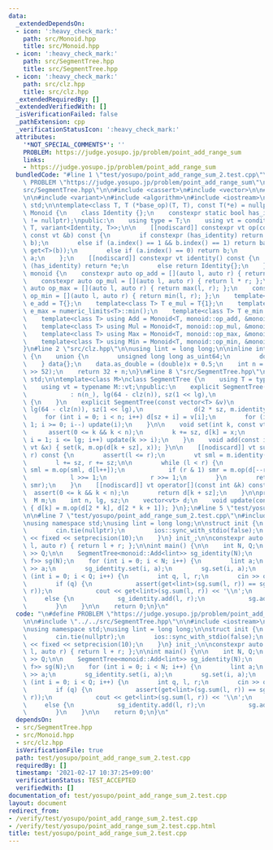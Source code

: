 ```yaml
---
data:
  _extendedDependsOn:
  - icon: ':heavy_check_mark:'
    path: src/Monoid.hpp
    title: src/Monoid.hpp
  - icon: ':heavy_check_mark:'
    path: src/SegmentTree.hpp
    title: src/SegmentTree.hpp
  - icon: ':heavy_check_mark:'
    path: src/clz.hpp
    title: src/clz.hpp
  _extendedRequiredBy: []
  _extendedVerifiedWith: []
  _isVerificationFailed: false
  _pathExtension: cpp
  _verificationStatusIcon: ':heavy_check_mark:'
  attributes:
    '*NOT_SPECIAL_COMMENTS*': ''
    PROBLEM: https://judge.yosupo.jp/problem/point_add_range_sum
    links:
    - https://judge.yosupo.jp/problem/point_add_range_sum
  bundledCode: "#line 1 \"test/yosupo/point_add_range_sum_2.test.cpp\"\n\n#define\
    \ PROBLEM \"https://judge.yosupo.jp/problem/point_add_range_sum\"\n\n#line 2 \"\
    src/SegmentTree.hpp\"\n\n#include <cassert>\n#include <vector>\n\n#line 2 \"src/Monoid.hpp\"\
    \n\n#include <variant>\n#include <algorithm>\n#include <iostream>\n\nusing namespace\
    \ std;\n\ntemplate<class T, T (*base_op)(T, T), const T(*e) = nullptr>\nclass\
    \ Monoid {\n    class Identity {};\n    constexpr static bool has_identity = (e\
    \ != nullptr);\npublic:\n    using type = T;\n    using vt = conditional_t<has_identity,\
    \ T, variant<Identity, T>>;\n\n    [[nodiscard]] constexpr vt op(const vt &a,\
    \ const vt &b) const {\n        if constexpr (has_identity) return base_op(a,\
    \ b);\n        else if (a.index() == 1 && b.index() == 1) return base_op(get<T>(a),\
    \ get<T>(b));\n        else if (a.index() == 0) return b;\n        else return\
    \ a;\n    };\n    [[nodiscard]] constexpr vt identity() const {\n        if constexpr\
    \ (has_identity) return *e;\n        else return Identity{};\n    }\n};\n\nnamespace\
    \ monoid {\n    constexpr auto op_add = [](auto l, auto r) { return l + r; };\n\
    \    constexpr auto op_mul = [](auto l, auto r) { return l * r; };\n    constexpr\
    \ auto op_max = [](auto l, auto r) { return max(l, r); };\n    constexpr auto\
    \ op_min = [](auto l, auto r) { return min(l, r); };\n    template<class T> T\
    \ e_add = T{};\n    template<class T> T e_mul = T{1};\n    template<class T> T\
    \ e_max = numeric_limits<T>::min();\n    template<class T> T e_min = numeric_limits<T>::max();\n\
    \    template<class T> using Add = Monoid<T, monoid::op_add, &monoid::e_add<T>>;\n\
    \    template<class T> using Mul = Monoid<T, monoid::op_mul, &monoid::e_mul<T>>;\n\
    \    template<class T> using Max = Monoid<T, monoid::op_max, &monoid::e_max<T>>;\n\
    \    template<class T> using Min = Monoid<T, monoid::op_min, &monoid::e_min<T>>;\n\
    }\n#line 2 \"src/clz.hpp\"\n\nusing lint = long long;\n\ninline int clz(lint x)\
    \ {\n    union {\n        unsigned long long as_uint64;\n        double as_double;\n\
    \    } data{};\n    data.as_double = (double)x + 0.5;\n    int n = 1054 - (int)(data.as_uint64\
    \ >> 52);\n    return 32 + n;\n}\n#line 8 \"src/SegmentTree.hpp\"\n\nusing namespace\
    \ std;\n\ntemplate<class M>\nclass SegmentTree {\n    using T = typename M::type;\n\
    \    using vt = typename M::vt;\npublic:\n    explicit SegmentTree(const int &n_)\n\
    \            : n(n_), lg(64 - clz(n)), sz(1 << lg),\n              d(2 * sz, m.identity())\
    \ {\n    }\n    explicit SegmentTree(const vector<T> &v)\n            : n((int)v.size()),\
    \ lg(64 - clz(n)), sz(1 << lg),\n              d(2 * sz, m.identity()) {\n   \
    \     for (int i = 0; i < n; i++) d[sz + i] = v[i];\n        for (int i = sz -\
    \ 1; i >= 0; i--) update(i);\n    }\n\n    void set(int k, const vt &x) {\n  \
    \      assert(0 <= k && k < n);\n        k += sz, d[k] = x;\n        for (int\
    \ i = 1; i <= lg; i++) update(k >> i);\n    }\n    void add(const int &k, const\
    \ vt &x) { set(k, m.op(d[k + sz], x)); }\n\n    [[nodiscard]] vt sum(int l, int\
    \ r) const {\n        assert(l <= r);\n        vt sml = m.identity(), smr = m.identity();\n\
    \        l += sz, r += sz;\n\n        while (l < r) {\n            if (l & 1)\
    \ sml = m.op(sml, d[l++]);\n            if (r & 1) smr = m.op(d[--r], smr);\n\
    \            l >>= 1;\n            r >>= 1;\n        }\n        return m.op(sml,\
    \ smr);\n    }\n    [[nodiscard]] vt operator[](const int &k) const {\n      \
    \  assert(0 <= k && k < n);\n        return d[k + sz];\n    }\n\nprivate:\n  \
    \  M m;\n    int n, lg, sz;\n    vector<vt> d;\n    void update(const int &k)\
    \ { d[k] = m.op(d[2 * k], d[2 * k + 1]); }\n};\n#line 5 \"test/yosupo/point_add_range_sum_2.test.cpp\"\
    \n\n#line 7 \"test/yosupo/point_add_range_sum_2.test.cpp\"\n#include <iomanip>\n\
    \nusing namespace std;\nusing lint = long long;\n\nstruct init {\n    init() {\n\
    \        cin.tie(nullptr);\n        ios::sync_with_stdio(false);\n        cout\
    \ << fixed << setprecision(10);\n    }\n} init_;\n\nconstexpr auto f = [](auto\
    \ l, auto r) { return l + r; };\n\nint main() {\n\n    int N, Q;\n    cin >> N\
    \ >> Q;\n\n    SegmentTree<monoid::Add<lint>> sg_identity(N);\n    SegmentTree<Monoid<lint,\
    \ f>> sg(N);\n    for (int i = 0; i < N; i++) {\n        lint a;\n        cin\
    \ >> a;\n        sg_identity.set(i, a);\n        sg.set(i, a);\n    }\n\n    for\
    \ (int i = 0; i < Q; i++) {\n        int q, l, r;\n        cin >> q >> l >> r;\n\
    \        if (q) {\n            assert(get<lint>(sg.sum(l, r)) == sg_identity.sum(l,\
    \ r));\n            cout << get<lint>(sg.sum(l, r)) << '\\n';\n        }\n   \
    \     else {\n            sg_identity.add(l, r);\n            sg.add(l, r);\n\
    \        }\n    }\n\n    return 0;\n}\n"
  code: "\n#define PROBLEM \"https://judge.yosupo.jp/problem/point_add_range_sum\"\
    \n\n#include \"../../src/SegmentTree.hpp\"\n\n#include <iostream>\n#include <iomanip>\n\
    \nusing namespace std;\nusing lint = long long;\n\nstruct init {\n    init() {\n\
    \        cin.tie(nullptr);\n        ios::sync_with_stdio(false);\n        cout\
    \ << fixed << setprecision(10);\n    }\n} init_;\n\nconstexpr auto f = [](auto\
    \ l, auto r) { return l + r; };\n\nint main() {\n\n    int N, Q;\n    cin >> N\
    \ >> Q;\n\n    SegmentTree<monoid::Add<lint>> sg_identity(N);\n    SegmentTree<Monoid<lint,\
    \ f>> sg(N);\n    for (int i = 0; i < N; i++) {\n        lint a;\n        cin\
    \ >> a;\n        sg_identity.set(i, a);\n        sg.set(i, a);\n    }\n\n    for\
    \ (int i = 0; i < Q; i++) {\n        int q, l, r;\n        cin >> q >> l >> r;\n\
    \        if (q) {\n            assert(get<lint>(sg.sum(l, r)) == sg_identity.sum(l,\
    \ r));\n            cout << get<lint>(sg.sum(l, r)) << '\\n';\n        }\n   \
    \     else {\n            sg_identity.add(l, r);\n            sg.add(l, r);\n\
    \        }\n    }\n\n    return 0;\n}\n"
  dependsOn:
  - src/SegmentTree.hpp
  - src/Monoid.hpp
  - src/clz.hpp
  isVerificationFile: true
  path: test/yosupo/point_add_range_sum_2.test.cpp
  requiredBy: []
  timestamp: '2021-02-17 10:37:25+09:00'
  verificationStatus: TEST_ACCEPTED
  verifiedWith: []
documentation_of: test/yosupo/point_add_range_sum_2.test.cpp
layout: document
redirect_from:
- /verify/test/yosupo/point_add_range_sum_2.test.cpp
- /verify/test/yosupo/point_add_range_sum_2.test.cpp.html
title: test/yosupo/point_add_range_sum_2.test.cpp
---
```

